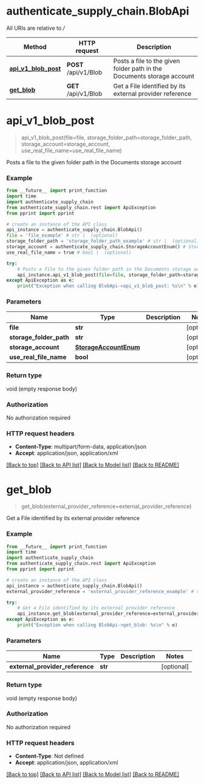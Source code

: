 # authenticate_supply_chain.BlobApi

All URIs are relative to */*

Method | HTTP request | Description
------------- | ------------- | -------------
[**api_v1_blob_post**](BlobApi.md#api_v1_blob_post) | **POST** /api/v1/Blob | Posts a file to the given folder path in the Documents storage account
[**get_blob**](BlobApi.md#get_blob) | **GET** /api/v1/Blob | Get a File identified by its external provider reference

# **api_v1_blob_post**
> api_v1_blob_post(file=file, storage_folder_path=storage_folder_path, storage_account=storage_account, use_real_file_name=use_real_file_name)

Posts a file to the given folder path in the Documents storage account

### Example
```python
from __future__ import print_function
import time
import authenticate_supply_chain
from authenticate_supply_chain.rest import ApiException
from pprint import pprint

# create an instance of the API class
api_instance = authenticate_supply_chain.BlobApi()
file = 'file_example' # str |  (optional)
storage_folder_path = 'storage_folder_path_example' # str |  (optional)
storage_account = authenticate_supply_chain.StorageAccountEnum() # StorageAccountEnum |  (optional)
use_real_file_name = true # bool |  (optional)

try:
    # Posts a file to the given folder path in the Documents storage account
    api_instance.api_v1_blob_post(file=file, storage_folder_path=storage_folder_path, storage_account=storage_account, use_real_file_name=use_real_file_name)
except ApiException as e:
    print("Exception when calling BlobApi->api_v1_blob_post: %s\n" % e)
```

### Parameters

Name | Type | Description  | Notes
------------- | ------------- | ------------- | -------------
 **file** | **str**|  | [optional] 
 **storage_folder_path** | **str**|  | [optional] 
 **storage_account** | [**StorageAccountEnum**](.md)|  | [optional] 
 **use_real_file_name** | **bool**|  | [optional] 

### Return type

void (empty response body)

### Authorization

No authorization required

### HTTP request headers

 - **Content-Type**: multipart/form-data, application/json
 - **Accept**: application/json, application/xml

[[Back to top]](#) [[Back to API list]](../README.md#documentation-for-api-endpoints) [[Back to Model list]](../README.md#documentation-for-models) [[Back to README]](../README.md)

# **get_blob**
> get_blob(external_provider_reference=external_provider_reference)

Get a File identified by its external provider reference

### Example
```python
from __future__ import print_function
import time
import authenticate_supply_chain
from authenticate_supply_chain.rest import ApiException
from pprint import pprint

# create an instance of the API class
api_instance = authenticate_supply_chain.BlobApi()
external_provider_reference = 'external_provider_reference_example' # str |  (optional)

try:
    # Get a File identified by its external provider reference
    api_instance.get_blob(external_provider_reference=external_provider_reference)
except ApiException as e:
    print("Exception when calling BlobApi->get_blob: %s\n" % e)
```

### Parameters

Name | Type | Description  | Notes
------------- | ------------- | ------------- | -------------
 **external_provider_reference** | **str**|  | [optional] 

### Return type

void (empty response body)

### Authorization

No authorization required

### HTTP request headers

 - **Content-Type**: Not defined
 - **Accept**: application/json, application/xml

[[Back to top]](#) [[Back to API list]](../README.md#documentation-for-api-endpoints) [[Back to Model list]](../README.md#documentation-for-models) [[Back to README]](../README.md)

